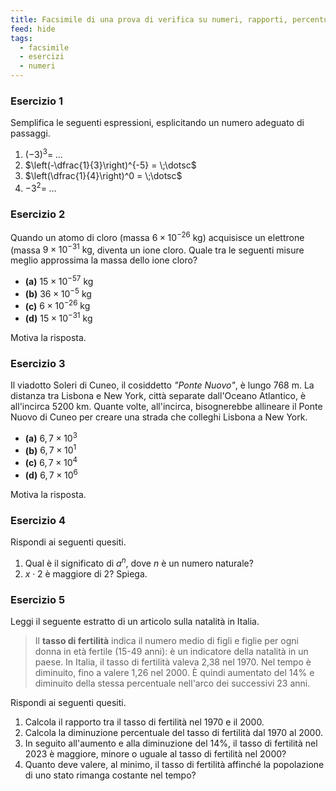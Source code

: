 ```yaml
---
title: Facsimile di una prova di verifica su numeri, rapporti, percentuali e notazione scientifica
feed: hide
tags:
  - facsimile
  - esercizi
  - numeri
---
```

### Esercizio 1

Semplifica le seguenti espressioni, esplicitando un numero adeguato di passaggi.

1. $\left(-3\right)^3 = \;\dotsc$
2. $\left(-\dfrac{1}{3}\right)^{-5} = \;\dotsc$
3. $\left(\dfrac{1}{4}\right)^0 = \;\dotsc$
4. $-3^2 = \;\dotsc$

### Esercizio 2

Quando un atomo di cloro (massa $6 \times 10^{-26} \text{ kg}$) acquisisce un elettrone (massa $9 \times 10^{-31} \text{ kg}$, diventa un ione cloro. Quale tra le seguenti misure meglio approssima la massa dello ione cloro?

- **(a)** $15 \times 10^{-57} \text{ kg}$
- **(b)** $36 \times 10^{-5} \text{ kg}$
- **(c)** $6 \times 10^{-26} \text{ kg}$
- **(d)** $15 \times 10^{-31} \text{ kg}$

Motiva la risposta.

### Esercizio 3

Il viadotto Soleri di Cuneo, il cosiddetto *"Ponte Nuovo"*, è lungo 768 m. La distanza tra Lisbona e New York, città separate dall'Oceano Atlantico, è all'incirca 5200 km. Quante volte, all'incirca, bisognerebbe allineare il Ponte Nuovo di Cuneo per creare una strada che colleghi Lisbona a New York.

- **(a)** $6{,}7 \times 10^{3}$
- **(b)** $6{,}7 \times 10^{1}$
- **(c)** $6{,}7 \times 10^{4}$
- **(d)** $6{,}7 \times 10^{6}$

Motiva la risposta.

### Esercizio 4

Rispondi ai seguenti quesiti.

1. Qual è il significato di $a^n$, dove $n$ è un numero naturale?
2. $x \cdot 2$ è maggiore di 2? Spiega.

### Esercizio 5

Leggi il seguente estratto di un articolo sulla natalità in Italia.

> 	Il **tasso di fertilità** indica il numero medio di figli e figlie per ogni donna in età fertile (15-49 anni): è un indicatore della natalità in un paese. In Italia, il tasso di fertilità valeva 2,38 nel 1970. Nel tempo è diminuito, fino a valere 1,26 nel 2000. È quindi aumentato del 14% e diminuito della stessa percentuale nell'arco dei successivi 23 anni.

Rispondi ai seguenti quesiti.

1. Calcola il rapporto tra il tasso di fertilità nel 1970 e il 2000.
2. Calcola la diminuzione percentuale del tasso di fertilità dal 1970 al 2000.
3. In seguito all'aumento e alla diminuzione del 14%, il tasso di fertilità nel 2023 è maggiore, minore o uguale al tasso di fertilità nel 2000?
4. Quanto deve valere, al minimo, il tasso di fertilità affinché la popolazione di uno stato rimanga costante nel tempo?